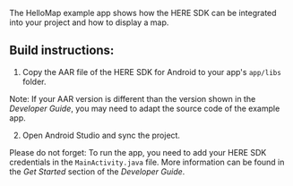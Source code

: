 The HelloMap example app shows how the HERE SDK can be integrated into your project and how to display a map.

Build instructions:
-------------------

1) Copy the AAR file of the HERE SDK for Android to your app's `app/libs` folder.

Note: If your AAR version is different than the version shown in the _Developer Guide_, you may need to adapt the source code of the example app.

2) Open Android Studio and sync the project.

Please do not forget: To run the app, you need to add your HERE SDK credentials in the `MainActivity.java` file. More information can be found in the _Get Started_ section of the _Developer Guide_.
